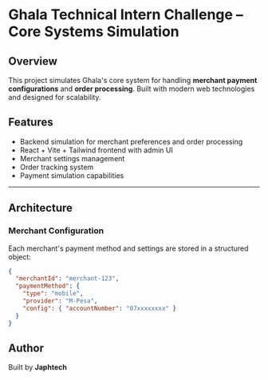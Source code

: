 # Ghala Technical Intern Challenge – Core Systems Simulation

## Overview
This project simulates Ghala's core system for handling **merchant payment configurations** and **order processing**. Built with modern web technologies and designed for scalability.

## Features
- Backend simulation for merchant preferences and order processing
- React + Vite + Tailwind frontend with admin UI
- Merchant settings management
- Order tracking system
- Payment simulation capabilities

---

## Architecture

### Merchant Configuration
Each merchant's payment method and settings are stored in a structured object:
```json
{
  "merchantId": "merchant-123",
  "paymentMethod": {
    "type": "mobile",
    "provider": "M-Pesa",
    "config": { "accountNumber": "07xxxxxxxx" }
  }
}
```

## Author
Built by **Japhtech** 
